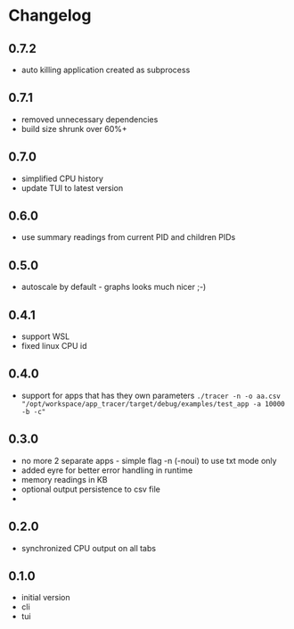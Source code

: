 # Changelog

## 0.7.2
- auto killing application created as subprocess

## 0.7.1
- removed unnecessary dependencies
- build size shrunk over 60%+

## 0.7.0
- simplified CPU history
- update TUI to latest version

## 0.6.0
- use summary readings from current PID and children PIDs

## 0.5.0
- autoscale by default - graphs looks much nicer ;-)

## 0.4.1
- support WSL
- fixed linux CPU id 

## 0.4.0
- support for apps that has they own parameters 
```./tracer -n -o aa.csv "/opt/workspace/app_tracer/target/debug/examples/test_app -a 10000 -b -c"```

## 0.3.0 
- no more 2 separate apps - simple flag -n (-noui) to use txt mode only
- added eyre for better error handling in runtime
- memory readings in KB
- optional output persistence to csv file
- 
## 0.2.0
- synchronized CPU output on all tabs

## 0.1.0
 - initial version
 - cli 
 - tui
